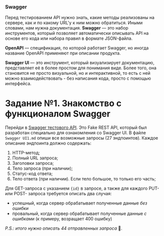 <h3 id="swagger">Swagger</h3>

Перед тестированием API нужно знать, какие методы реализованы на сервере, как и по какому URL'у к ним можно обратиться. Иными словами, нам нужна документация. **Swagger** — это набор инструментов, который позволяет автоматически описывать API на основе его кода или набора правил в формате JSON-файла.

**OpenAPI** — спецификация, по которой работает Swagger, но иногда название OpenAPI применяют при описании продукта.

**Swagger UI** — это инструмент, который визуализирует документацию, представляет её в более простом для понимания виде. Более того, она становится не просто визуальной, но и интерактивной, то есть с ней можно взаимодействовать - без написания кода, просто с помощью интерфейса.

# Задание №1. Знакомство с функционалом Swagger</h3>

Перейди в [Swagger тестового API](https://fakerestapi.azurewebsites.net/index.html). Это Fake REST API, который был разработан специально для ознакомления со Swagger UI. В файле `Swagger UI1.md` опиши все возможные запросы (27 эндпоинтов). Каждое описание эндпоинта должно содержать:

1. HTTP-метод;
2. Полный URL запроса;
3. Заголовки запроса;
3. Тело запроса (при наличии);
4. Статус-код ответа;
5. Тело ответа (при наличии). Если тело большое, то только его часть;

Для GET-запроса с указанием `{id}` в запросе, а также для каждого PUT- или POST- запроса требуется описать два случая:
- успешный, когда сервер обрабатывает полученные данные _без ошибки_
- провальный, когда сервер обрабатывает полученные данные _с ошибками_ (к примеру, возращает 400 ошибку)

_P.S.: итого нужно описать 44 отправленных запроса_ 🤫.
